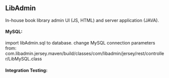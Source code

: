 ## LibAdmin

In-house book library admin UI (JS, HTML) and server application (JAVA).

#### MySQL:

import libAdmin.sql to database.
change MySQL connection parameters from: com.libadmin.jersey.maven/build/classes/com/libadmin/jersey/rest/controller/LibMySQL.class

#### Integration Testing:
